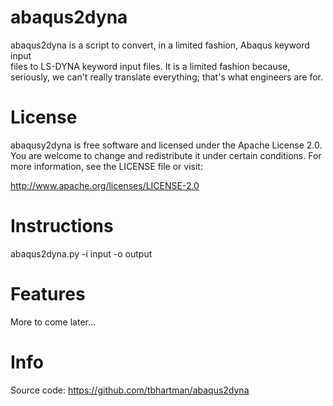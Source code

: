 abaqus2dyna
============

abaqus2dyna is a script to convert, in a limited fashion, Abaqus keyword input  
files to LS-DYNA keyword input files.  It is a limited fashion because,
seriously, we can't really translate everything; that's what engineers are for.


License
=======

abaqusy2dyna is free software and licensed under the Apache License 2.0.  You are
welcome to change and redistribute it under certain conditions.  For more
information, see the LICENSE file or visit:

http://www.apache.org/licenses/LICENSE-2.0


Instructions
============

abaqus2dyna.py -i input -o output


Features
========

More to come later...


Info
====

Source code:
https://github.com/tbhartman/abaqus2dyna

